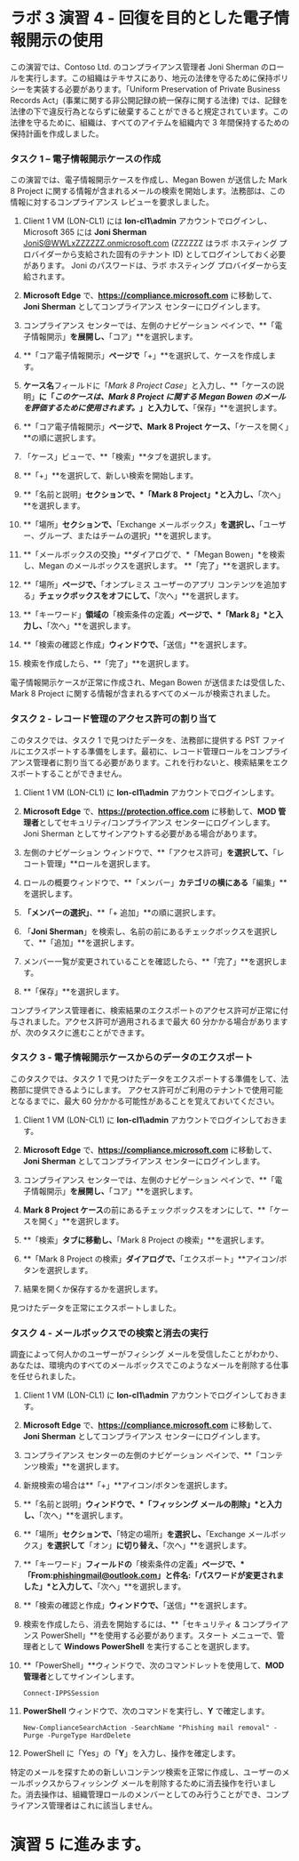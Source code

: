 ﻿# ラボ 3 演習 4 - 回復を目的とした電子情報開示の使用

この演習では、Contoso Ltd. のコンプライアンス管理者 Joni Sherman のロールを実行します。この組織はテキサスにあり、地元の法律を守るために保持ポリシーを実装する必要があります。「Uniform Preservation of Private Business Records Act」(事業に関する非公開記録の統一保存に関する法律) では、記録を法律の下で違反行為とならずに破棄することができると規定されています。この法律を守るために、組織は、すべてのアイテムを組織内で 3 年間保持するための保持計画を作成しました。

### タスク 1 – 電子情報開示ケースの作成

この演習では、電子情報開示ケースを作成し、Megan Bowen が送信した Mark 8 Project に関する情報が含まれるメールの検索を開始します。法務部は、この情報に対するコンプライアンス レビューを要求しました。

1. Client 1 VM (LON-CL1) には **lon-cl1\admin** アカウントでログインし、Microsoft 365 には **Joni Sherman** JoniS@WWLxZZZZZZ.onmicrosoft.com (ZZZZZZ はラボ ホスティング プロバイダーから支給された固有のテナント ID) としてログインしておく必要があります。  Joni のパスワードは、ラボ ホスティング プロバイダーから支給されます。 

2. **Microsoft Edge** で、**https://compliance.microsoft.com** に移動して、**Joni Sherman** としてコンプライアンス センターにログインします。

3. コンプライアンス センターでは、左側のナビゲーション ペインで、**「電子情報開示」**を展開し、**「コア」**を選択します。

4. **「コア電子情報開示」**ページで**「+」**を選択して、ケースを作成します。

5. **ケース名**フィールドに「*Mark 8 Project Case*」と入力し、**「ケースの説明」**に「*このケースは、Mark 8 Project に関する Megan Bowen のメールを評価するために使用されます。*」と入力して、**「保存」**を選択します。

6. **「コア電子情報開示」**ページで、**Mark 8 Project ケース**、**「ケースを開く」**の順に選択します。

7. 「ケース」ビューで、**「検索」**タブを選択します。

8. **「+」**を選択して、新しい検索を開始します。

9. **「名前と説明」**セクションで、*「Mark 8 Project」*と入力し、**「次へ」**を選択します。

10. **「場所」**セクションで、**「Exchange メールボックス」**を選択し、**「ユーザー、グループ、またはチームの選択」**を選択します。

11. **「メールボックスの交換」**ダイアログで、*「Megan Bowen」*を検索し、Megan のメールボックスを選択します。  **「完了」**を選択します。

12. **「場所」**ページで、**「オンプレミス ユーザーのアプリ コンテンツを追加する」**チェックボックスをオフにして、**「次へ」**を選択します。

13. **「キーワード」**領域の**「検索条件の定義」**ページで、*「Mark 8」*と入力し、**「次へ」**を選択します。

14. **「検索の確認と作成」**ウィンドウで、**「送信」**を選択します。

15. 検索を作成したら、**「完了」**を選択します。

電子情報開示ケースが正常に作成され、Megan Bowen が送信または受信した、Mark 8 Project に関する情報が含まれるすべてのメールが検索されました。

### タスク 2 - レコード管理のアクセス許可の割り当て

このタスクでは、タスク 1 で見つけたデータを、法務部に提供する PST ファイルにエクスポートする準備をします。最初に、レコード管理ロールをコンプライアンス管理者に割り当てる必要があります。これを行わないと、検索結果をエクスポートすることができません。

1. Client 1 VM (LON-CL1) に **lon-cl1\admin** アカウントでログインします。

2. **Microsoft Edge** で、**https://protection.office.com** に移動して、**MOD 管理者**としてセキュリティ/コンプライアンス センターにログインします。  Joni Sherman としてサインアウトする必要がある場合があります。

3. 左側のナビゲーション ウィンドウで、**「アクセス許可」**を選択して、**「レコート管理」**ロールを選択します。

4. ロールの概要ウィンドウで、**「メンバー」**カテゴリの横にある**「編集」**を選択します。

5. **「メンバーの選択」**、**「+ 追加」**の順に選択します。
 
6. 「**Joni Sherman**」を検索し、名前の前にあるチェックボックスを選択して、**「追加」**を選択します。

7. メンバー一覧が変更されていることを確認したら、**「完了」**を選択します。

8. **「保存」**を選択します。

コンプライアンス管理者に、検索結果のエクスポートのアクセス許可が正常に付与されました。アクセス許可が適用されるまで最大 60 分かかる場合がありますが、次のタスクに進むことができます。

### タスク 3 - 電子情報開示ケースからのデータのエクスポート

このタスクでは、タスク 1 で見つけたデータをエクスポートする準備をして、法務部に提供できるようにします。  アクセス許可がご利用のテナントで使用可能となるまでに、最大 60 分かかる可能性があることを覚えておいてください。

1. Client 1 VM (LON-CL1) に **lon-cl1\admin** アカウントでログインしておきます。

2. **Microsoft Edge** で、**https://compliance.microsoft.com** に移動して、**Joni Sherman** としてコンプライアンス センターにログインします。

3. コンプライアンス センターでは、左側のナビゲーション ペインで、**「電子情報開示」**を展開し、**「コア」**を選択します。

4. **Mark 8 Project ケース**の前にあるチェックボックスをオンにして、**「ケースを開く」**を選択します。

5. **「検索」**タブに移動し、**「Mark 8 Project の検索」**を選択します。

6. **「Mark 8 Project の検索」**ダイアログで、**「エクスポート」**アイコン/ボタンを選択します。

7. 結果を開くか保存するかを選択します。

見つけたデータを正常にエクスポートしました。

### タスク 4 - メールボックスでの検索と消去の実行

調査によって何人かのユーザーがフィシング メールを受信したことがわかり、あなたは、環境内のすべてのメールボックスでこのようなメールを削除する仕事を任せられました。

1. Client 1 VM (LON-CL1) に **lon-cl1\admin** アカウントでログインしておきます。

2. **Microsoft Edge** で、**https://compliance.microsoft.com** に移動して、**Joni Sherman** としてコンプライアンス センターにログインします。

3. コンプライアンス センターの左側のナビゲーション ペインで、**「コンテンツ検索」**を選択します。

4. 新規検索の場合は**「+」**アイコン/ボタンを選択します。

5. **「名前と説明」**ウィンドウで、*「フィッシング メールの削除」*と入力し、**「次へ」**を選択します。

6. **「場所」**セクションで、**「特定の場所」**を選択し、**「Exchange メールボックス」**を選択して**「オン」**に切り替え、**「次へ」**を選択します。

7. **「キーワード」**フィールドの**「検索条件の定義」**ページで、*「From:phishingmail@outlook.com」と件名:「パスワードが変更されました」*と入力して、**「次へ」**を選択します。

8. **「検索の確認と作成」**ウィンドウで、**「送信」**を選択します。

9. 検索を作成したら、消去を開始するには、**「セキュリティ & コンプライアンス PowerShell」**を使用する必要があります。スタート メニューで、管理者として **Windows PowerShell** を実行することを選択します。

10. **「PowerShell」**ウィンドウで、次のコマンドレットを使用して、**MOD 管理者**としてサインインします。

	`Connect-IPPSSession`

11. **PowerShell** ウィンドウで、次のコマンドを実行し、**Y** で確定します。

	`New-ComplianceSearchAction -SearchName "Phishing mail removal" -Purge -PurgeType HardDelete`

12. PowerShell に「Yes」の「**Y**」を入力し、操作を確定します。

特定のメールを探すための新しいコンテンツ検索を正常に作成し、ユーザーのメールボックスからフィッシング メールを削除するために消去操作を行いました。消去操作は、組織管理ロールのメンバーとしてのみ行うことができ、コンプライアンス管理者はこれに該当しません。

# 演習 5 に進みます。
